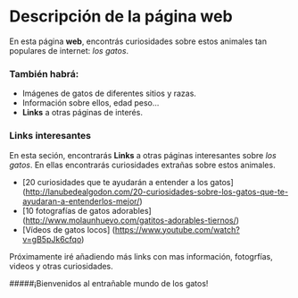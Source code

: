 # Descripción de la página web

En esta página **web**, encontrás curiosidades sobre estos animales tan populares de internet: *los gatos*. 

### También habrá:

+ Imágenes de gatos de diferentes sitios y razas.
+ Información sobre ellos, edad peso...
+ **Links** a otras páginas de interés.

### Links interesantes

En esta seción, encontrarás **Links** a otras páginas interesantes sobre *los gatos*. En ellas encontrarás curiosidades extrañas sobre estos animales. 


- [20 curiosidades que te ayudarán a entender a los gatos] (http://lanubedealgodon.com/20-curiosidades-sobre-los-gatos-que-te-ayudaran-a-entenderlos-mejor/) 
- [10 fotografías de gatos adorables] (http://www.molaunhuevo.com/gatitos-adorables-tiernos/)
- [Vídeos de gatos locos] (https://www.youtube.com/watch?v=gB5pJk6cfqo)

Próximamente iré añadiendo más links con mas información, fotogrfías, videos y otras curiosidades. 

#####¡Bienvenidos al entrañable mundo de los gatos!

